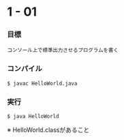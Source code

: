 # 1 - 01

### 目標

```
コンソール上で標準出力させるプログラムを書く
```


### コンパイル

```
$ javac HelloWorld.java
```

### 実行

```
$ java HelloWorld
```

※ HelloWorld.classがあること
